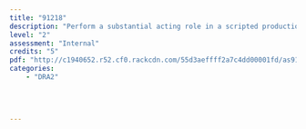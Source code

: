 ```yaml
---
title: "91218"
description: "Perform a substantial acting role in a scripted production"
level: "2"
assessment: "Internal"
credits: "5"
pdf: "http://c1940652.r52.cf0.rackcdn.com/55d3aeffff2a7c4dd00001fd/as91218.pdf"
categories:
    - "DRA2"
    
    
    
    
---
```

